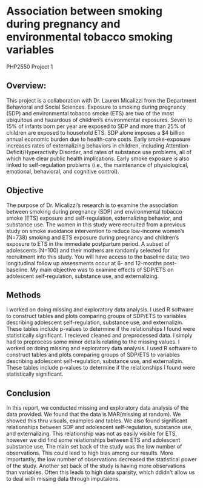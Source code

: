 # Association between smoking during pregnancy and environmental tobacco smoking variables
PHP2550 Project 1
## Overview:
This project is a collaboration with Dr. Lauren Micalizzi from the Department Behavioral and Social Sciences. Exposure to smoking during pregnancy (SDP) and environmental tobacco smoke (ETS) are two of the most ubiquitous and hazardous of children’s environmental exposures. Seven to 15% of infants born per year are exposed to SDP and more than 25% of children are exposed to household ETS. SDP alone imposes a $4 billion annual economic burden due to health-care costs. Early smoke-exposure increases rates of externalizing behaviors in children, including Attention-Deficit/Hyperactivity Disorder, and rates of substance use problems, all of which have clear public health implications. Early smoke exposure is also linked to self-regulation problems (i.e., the maintenance of physiological, emotional, behavioral, and cognitive control).

## Objective
The purpose of Dr. Micalizzi’s research is to examine the association between smoking during pregnancy (SDP) and environmental tobacco smoke (ETS) exposure and self-regulation, externalizing behavior, and substance use. The women in this study were recruited from a previous study on smoke avoidance intervention to reduce low-income women’s (N=738) smoking and ETS exposure during pregnancy and children’s exposure to ETS in the immediate postpartum period. A subset of adolescents (N=100) and their mothers are randomly selected for recruitment into this study. You will have access to the baseline data; two longitudinal follow up assessments occur at 6- and 12-months post-baseline.
My main objective was to examine effects of SDP/ETS on adolescent self-regulation, substance use, and externalizing.

## Methods
I worked on doing missing and exploratory data analysis. I used R software to construct tables and plots comparing groups of SDP/ETS to variables describing adolescent self-regulation, substance use, and externalizin. These tables include p-values to determine if the relationships I found were statistically significant. 
I recieved cleaned and preprocessed data. I simply had to preprocess some minor details relating to the missing values. I worked on doing missing and exploratory data analysis. I used R software to construct tables and plots comparing groups of SDP/ETS to variables describing adolescent self-regulation, substance use, and externalizin. These tables include p-values to determine if the relationships I found were statistically significant. 

## Conclusion

In this report, we conducted missing and exploratory data analysis of the data provided. We found that the data is MAR(missing at random). We showed this thru visuals, examples and tables. We also found significant relationships between SDP and adolescent self-regulation, substance use, and externalizing. This relationship was not as easily visible for ETS, however we did find some relationships between ETS and adolescent substance use. 
The main set back of the study was the low number of observations. This could lead to high bias among our results. More importantly, the low number of observations decreased the statistical power of the study. Another set back of the study is having more observations than variables. Often this leads to high data sparsity, which ddidn't allow us to deal with missing data through imputaions. 
